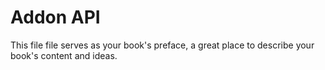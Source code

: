 # Addon API

This file file serves as your book's preface, a great place to describe your book's content and ideas.
